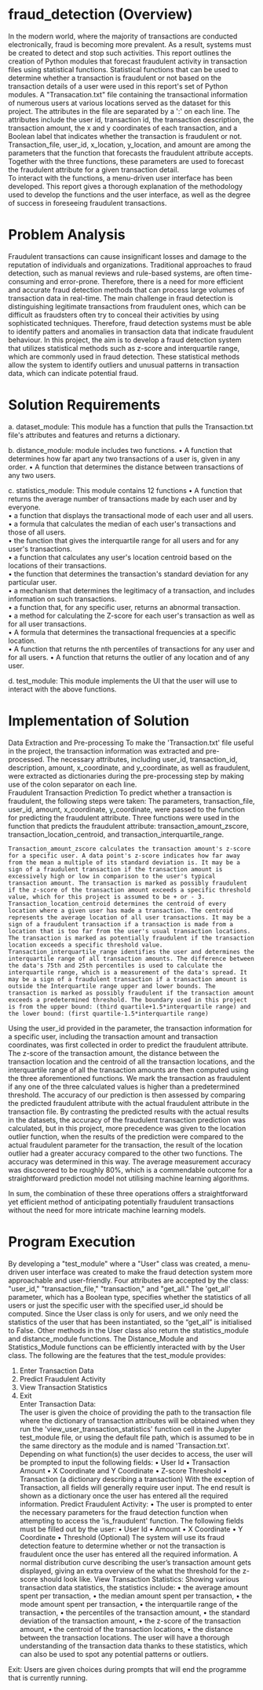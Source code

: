 # fraud_detection (Overview)
In the modern world, where the majority of transactions are conducted electronically, fraud is becoming more prevalent. As a result, systems must be created to detect and stop such activities. This report outlines the creation of Python modules that forecast fraudulent activity in transaction files using statistical functions. 
Statistical functions that can be used to determine whether a transaction is fraudulent or not based on the transaction details of a user were used in this report's set of Python modules. A "Transacation.txt" file containing the transactional information of numerous users at various locations served as the dataset for this project. The attributes in the file are separated by a ':' on each line. The attributes include the user id, transaction id, the transaction description, the transaction amount, the x and y coordinates of each transaction, and a Boolean label that indicates whether the transaction is fraudulent or not. 
Transaction_file, user_id, x_location, y_location, and amount are among the parameters that the function that forecasts the fraudulent attribute accepts. Together with the three functions, these parameters are used to forecast the fraudulent attribute for a given transaction detail.  
To interact with the functions, a menu-driven user interface has been developed. This report gives a thorough explanation of the methodology used to develop the functions and the user interface, as well as the degree of success in foreseeing fraudulent transactions. 

# Problem Analysis 
Fraudulent transactions can cause insignificant losses and damage to the reputation of individuals and organizations. Traditional approaches to fraud detection, such as manual reviews and rule-based systems, are often time-consuming and error-prone. Therefore, there is a need for more efficient and accurate fraud detection methods that can process large volumes of transaction data in real-time.
The main challenge in fraud detection is distinguishing legitimate transactions from fraudulent ones, which can be difficult as fraudsters often try to conceal their activities by using sophisticated techniques. Therefore, fraud detection systems must be able to identify patters and anomalies in transaction data that indicate fraudulent behaviour. 
In this project, the aim is to develop a fraud detection system that utilizes statistical methods such as z-score and interquartile range, which are commonly used in fraud detection. These statistical methods allow the system to identify outliers and unusual patterns in transaction data, which can indicate potential fraud.

# Solution Requirements
a. dataset_module: This module has a function that pulls the Transaction.txt file's attributes and features and returns a dictionary. 

b. distance_module: module includes two functions.
•	A function that determines how far apart any two transactions of a user is, given in any order. 
•	A function that determines the distance between transactions of any two users.

c. statistics_module: This module contains 12 functions 
•	A function that returns the average number of transactions made by each user and by everyone.  
•	a function that displays the transactional mode of each user and all users. 
•	a formula that calculates the median of each user's transactions and those of all users.  
•	the function that gives the interquartile range for all users and for any user's transactions.  
•	a function that calculates any user's location centroid based on the locations of their transactions.  
•	the function that determines the transaction's standard deviation for any particular user.  
•	a mechanism that determines the legitimacy of a transaction, and includes information on such transactions.  
•	a function that, for any specific user, returns an abnormal transaction.  
•	a method for calculating the Z-score for each user's transaction as well as for all user transactions.  
•	A formula that determines the transactional frequencies at a specific location.   
•	A function that returns the nth percentiles of transactions for any user and for all users.
•	A function that returns the outlier of any location and of any user.

d.	test_module: This module implements the UI that the user will use to interact with the above functions. 

# Implementation of Solution

Data Extraction and Pre-processing 
 To make the 'Transaction.txt' file useful in the project, the transaction information was extracted and pre-processed. The necessary attributes, including user_id, transaction_id, description, amount, x_coordinate, and y_coordinate, as well as fraudulent, were extracted as dictionaries during the pre-processing step by making use of the colon separator on each line.   
Fraudulent Transaction Prediction
To predict whether a transaction is fraudulent, the following steps were taken: 
	The parameters, transaction_file, user_id, amount, x_coordinate, y_coordinate, were passed to the function for predicting the fraudulent attribute. 
	Three functions were used in the function that predicts the fraudulent attribute: transaction_amount_zscore, transaction_location_centroid, and transaction_interquartile_range. 
 
	Transaction_amount_zscore calculates the transaction amount's z-score for a specific user. A data point's z-score indicates how far away from the mean a multiple of its standard deviation is. It may be a sign of a fraudulent transaction if the transaction amount is excessively high or low in comparison to the user's typical transaction amount. The transaction is marked as possibly fraudulent if the z-score of the transaction amount exceeds a specific threshold value, which for this project is assumed to be + or - 3. 
	Transaction_location_centroid determines the centroid of every location where a given user has made a transaction. The centroid represents the average location of all user transactions. It may be a sign of a fraudulent transaction if a transaction is made from a location that is too far from the user's usual transaction locations. The transaction is marked as potentially fraudulent if the transaction location exceeds a specific threshold value. 
	Transaction_interquartile_range identifies the user and determines the interquartile range of all transaction amounts. The difference between the data's 75th and 25th percentiles is used to calculate the interquartile range, which is a measurement of the data's spread. It may be a sign of a fraudulent transaction if a transaction amount is outside the Interquartile range upper and lower bounds. The transaction is marked as possibly fraudulent if the transaction amount exceeds a predetermined threshold. The boundary used in this project is from the upper bound: (third quartile+1.5*interquartile range) and the lower bound: (first quartile-1.5*interquartile range)
Using the user_id provided in the parameter, the transaction information for a specific user, including the transaction amount and transaction coordinates, was first collected in order to predict the fraudulent attribute. The z-score of the transaction amount, the distance between the transaction location and the centroid of all the transaction locations, and the interquartile range of all the transaction amounts are then computed using the three aforementioned functions. 
We mark the transaction as fraudulent if any one of the three calculated values is higher than a predetermined threshold. The accuracy of our prediction is then assessed by comparing the predicted fraudulent attribute with the actual fraudulent attribute in the transaction file. By contrasting the predicted results with the actual results in the datasets, the accuracy of the fraudulent transaction prediction was calculated, but in this project, more precedence was given to the location outlier function, when the results of the prediction were compared to the actual fraudulent parameter for the transaction, the result of the location outlier had a greater accuracy compared to the other two functions. The accuracy was determined in this way. The average measurement accuracy was discovered to be roughly 80%, which is a commendable outcome for a straightforward prediction model not utilising machine learning algorithms. 


In sum, the combination of these three operations offers a straightforward yet efficient method of anticipating potentially fraudulent transactions without the need for more intricate machine learning models. 

# Program Execution
By developing a "test_module" where a "User" class was created, a menu-driven user interface was created to make the fraud detection system more approachable and user-friendly. Four attributes are accepted by the class: "user_id," "transaction_file," "transaction," and "get_all." The 'get_all' parameter, which has a Boolean type, specifies whether the statistics of all users or just the specific user with the specified user_id should be computed. Since the User class is only for users, and we only need the statistics of the user that has been instantiated, so the “get_all” is initialised to False. 
Other methods in the User class also return the statistics_module and distance_module functions. The Distance_Module and Statistics_Module functions can be efficiently interacted with by the User class. The following are the features that the test_module provides: 
1.	Enter Transaction Data 
2.	Predict Fraudulent Activity 
3.	View Transaction Statistics 
4.	Exit  
Enter Transaction Data:  
The user is given the choice of providing the path to the transaction file where the dictionary of transaction attributes will be obtained when they run the 'view_user_transaction_statistics' function cell in the Jupyter test_module file, or using the default file path, which is assumed to be in the same directory as the module and is named 'Transaction.txt'.   
Depending on what function(s) the user decides to access, the user will be prompted to input the following fields: 
•	User Id 
•	Transaction Amount 
•	X Coordinate and Y Coordinate 
•	Z-score Threshold
•	Transaction (a dictionary describing a transaction) 
With the exception of Transaction, all fields will generally require user input. The end result is shown as a dictionary once the user has entered all the required information.
Predict Fraudulent Activity: 
•	The user is prompted to enter the necessary parameters for the fraud detection function when attempting to access the 'is_fraudulent' function. The following fields must be filled out by the user: 
•	User Id 
•	Amount 
•	X Coordinate 
•	Y Coordinate 
•	Threshold (Optional)
The system will use its fraud detection feature to determine whether or not the transaction is fraudulent once the user has entered all the required information.  A normal distribution curve describing the user’s transaction amount gets displayed, giving an extra overview of the what the threshold for the z-score should look like.
View Transaction Statistics: 
Showing various transaction data statistics, the statistics include: 
•	the average amount spent per transaction, 
•	the median amount spent per transaction,
•	the mode amount spent per transaction, 
•	the interquartile range of the transaction, 
•	the percentiles of the transaction amount, 
•	the standard deviation of the transaction amount,
•	the z-score of the transaction amount,
•	the centroid of the transaction locations, 
•	the distance between the transaction locations. 
The user will have a thorough understanding of the transaction data thanks to these statistics, which can also be used to spot any potential patterns or outliers. 
 
Exit: 
Users are given choices during prompts that will end the programme that is currently running.  
